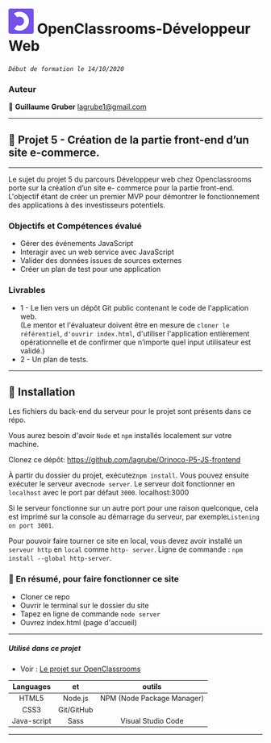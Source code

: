 # ![left 100%](https://github.com/lagrube/Archives/blob/main/archives-master/images/Logo_OpenClassrooms.png) OpenClassrooms-Développeur Web

_`Début de formation le 14/10/2020`_

### Auteur

👤 **Guillaume Gruber** lagrube1@gmail.com

***
## 📎 Projet 5 - Création de la partie front-end d’un site e-commerce.

***

Le sujet du projet 5 du parcours Développeur web chez Openclassrooms porte sur la création d’un site e- commerce pour la partie front-end.<br>
L'objectif étant de créer un premier MVP pour démontrer le fonctionnement des applications à des investisseurs potentiels.

### Objectifs et Compétences évalué

* Gérer des événements JavaScript
* Interagir avec un web service avec JavaScript
* Valider des données issues de sources externes
* Créer un plan de test pour une application

### Livrables

* 1 -  Le lien vers un dépôt Git public contenant le code de l'application web.
<br>(Le mentor et l'évaluateur doivent être en mesure de `cloner le référentiel`, `d'ouvrir index.html`, d'utiliser l'application entièrement opérationnelle et de confirmer que n’importe quel input utilisateur est validé.)
* 2 - Un plan de tests.

***

## 🔨 Installation ##

Les fichiers du back-end du serveur pour le projet sont présents dans ce répo.

Vous aurez besoin d'avoir `Node` et `npm` installés localement sur votre machine.

Clonez ce dépôt: https://github.com/lagrube/Orinoco-P5-JS-frontend

À partir du dossier du projet, exécutez`npm install`.
Vous pouvez ensuite exécuter le serveur avec`node server`.
Le serveur doit fonctionner en `localhost` avec le port par défaut `3000`.
localhost:3000

Si le serveur fonctionne sur un autre port pour une raison quelconque, cela est imprimé sur la console au démarrage du serveur, par exemple`Listening on port 3001`.

Pour pouvoir faire tourner ce site en local, vous devez avoir installé un `serveur http` en `local` comme `http- server`.
Ligne de commande : `npm install --global http-server`.

### 🔨 En résumé, pour faire fonctionner ce site ###

* Cloner ce repo
* Ouvrir le terminal sur le dossier du site
* Tapez en ligne de commande `node server`
* Ouvrez index.html (page d'accueil)

***

##### Utilisé dans ce projet

* Voir : [Le projet sur OpenClassrooms](https://openclassrooms.com/fr/paths/185/projects/675/assignment "Cliquez pour voir le projet")


| Languages       | et                    | outils     |
| :-------------: |:-------------:        | :-----:    |
| HTML5           | Node.js              | NPM (Node Package Manager) |
| CSS3            | Git/GitHub                   |  |
| Java-script              | Sass |  Visual Studio Code    |

***
